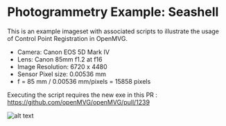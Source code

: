 # Photogrammetry Example: Seashell

This is an example imageset with associated scripts to illustrate the usage of Control Point Registration in OpenMVG.

* Camera: Canon EOS 5D Mark IV
* Lens: Canon 85mm f1.2 at f16
* Image Resolution: 6720 x 4480
* Sensor Pixel size: 0.00536 mm
* f = 85 mm / 0.00536 mm/pixels = 15858 pixels

Executing the script requires the new exe in this PR : https://github.com/openMVG/openMVG/pull/1239

![alt text](https://github.com/edanvoye/photogrammetry_example_seashell/raw/master/jpg/M97A2474.JPG)
